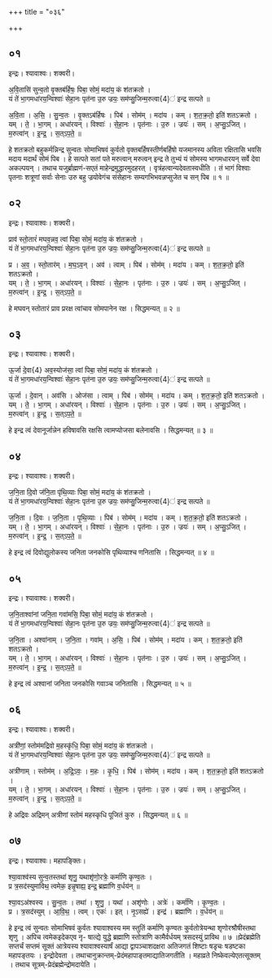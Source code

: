+++
title = "०३६"

+++


## ०१
इन्द्रः। श्यावाश्वः। शक्वरी।

अ॒वि॒तासि॑ सुन्व॒तो वृ॒क्तब॑र्हिषः॒ पिबा॒ सोमं॒ मदा॑य॒ कं श॑तक्रतो ।  
यं ते॑ भा॒गमधा॑रय॒न्विश्वाः॑ सेहा॒नः पृत॑ना उ॒रु ज्रयः॒ सम॑प्सु॒जिन्म॒रुत्वा{4}॑ इन्द्र सत्पते ॥

अ॒वि॒ता । अ॒सि॒ । सु॒न्व॒तः । वृ॒क्तऽब॑र्हिषः । पिब॑ । सोम॑म् । मदा॑य । कम् । श॒त॒क्र॒तो॒ इति॑ शतऽक्रतो ।  
यम् । ते॒ । भा॒गम् । अधा॑रयन् । विश्वाः॑ । से॒हा॒नः । पृत॑नाः । उ॒रु । ज्रयः॑ । सम् । अ॒प्सु॒ऽजित् । म॒रुत्वा॑न् । इ॒न्द्र॒ । स॒त्ऽप॒ते॒ ॥

हे शतक्रतो बहुकर्मन्निन्द्र सुन्वतः सोमाभिषवं कुर्वतो वृक्तबर्हिषस्तीर्णबर्हिषो यजमानस्य अविता रक्षितासि भवसि मदाय मदार्थं सोमं पिब । हे सत्पते सतां पते मरुत्वान् मरुत्वन् इन्द्र ते तुभ्यं यं सोमस्य भागमधारयन् सर्वे देवा अकल्पयन् । तथाच यजुर्ब्राह्मणं-सएतं माहेन्द्रमुद्धारमुदहरत् । वृत्रंहत्वान्यदेवतास्वधीति । तं भागं विश्वाः पृतनाः शत्रूणां सर्वाः सेनाः उरु बहु ज्रयोवेगंच संसेहानः सम्यगभिभवन्नप्सुजेत च सन् पिब ॥ १ ॥

## ०२
इन्द्रः। श्यावाश्वः। शक्वरी।

प्राव॑ स्तो॒तारं॑ मघव॒न्नव॒ त्वां पिबा॒ सोमं॒ मदा॑य॒ कं श॑तक्रतो ।  
यं ते॑ भा॒गमधा॑रय॒न्विश्वाः॑ सेहा॒नः पृत॑ना उ॒रु ज्रयः॒ सम॑प्सु॒जिन्म॒रुत्वा{4}॑ इन्द्र सत्पते ॥

प्र । अ॒व॒ । स्तो॒तार॑म् । म॒घ॒ऽव॒न् । अव॑ । त्वाम् । पिब॑ । सोम॑म् । मदा॑य । कम् । श॒त॒क्र॒तो॒ इति॑ शतऽक्रतो ।  
यम् । ते॒ । भा॒गम् । अधा॑रयन् । विश्वाः॑ । से॒हा॒नः । पृत॑नाः । उ॒रु । ज्रयः॑ । सम् । अ॒प्सु॒ऽजित् । म॒रुत्वा॑न् । इ॒न्द्र॒ । स॒त्ऽप॒ते॒ ॥

हे मघवन् स्तोतारं प्राव प्ररक्ष त्वांचाव सोमपानेन रक्ष । सिद्धमन्यत् ॥ २ ॥

## ०३
इन्द्रः। श्यावाश्वः। शक्वरी।

ऊ॒र्जा दे॒वा{4} अव॒स्योज॑सा॒ त्वां पिबा॒ सोमं॒ मदा॑य॒ कं श॑तक्रतो ।  
यं ते॑ भा॒गमधा॑रय॒न्विश्वाः॑ सेहा॒नः पृत॑ना उ॒रु ज्रयः॒ सम॑प्सु॒जिन्म॒रुत्वा{4}॑ इन्द्र सत्पते ॥

ऊ॒र्जा । दे॒वान् । अव॑सि । ओज॑सा । त्वाम् । पिब॑ । सोम॑म् । मदा॑य । कम् । श॒त॒क्र॒तो॒ इति॑ शतऽक्रतो ।  
यम् । ते॒ । भा॒गम् । अधा॑रयन् । विश्वाः॑ । से॒हा॒नः । पृत॑नाः । उ॒रु । ज्रयः॑ । सम् । अ॒प्सु॒ऽजित् । म॒रुत्वा॑न् । इ॒न्द्र॒ । स॒त्ऽप॒ते॒ ॥

हे इन्द्र त्वं देवानूर्जान्नेन हविषावसि रक्षसि त्वामप्योजसा बलेनावसि । सिद्धमन्यत् ॥ ३ ॥

## ०४
इन्द्रः। श्यावाश्वः। शक्वरी।

ज॒नि॒ता दि॒वो ज॑नि॒ता पृ॑थि॒व्याः पिबा॒ सोमं॒ मदा॑य॒ कं श॑तक्रतो ।  
यं ते॑ भा॒गमधा॑रय॒न्विश्वाः॑ सेहा॒नः पृत॑ना उ॒रु ज्रयः॒ सम॑प्सु॒जिन्म॒रुत्वा{4}॑ इन्द्र सत्पते ॥

ज॒नि॒ता । दि॒वः । ज॒नि॒ता । पृ॒थि॒व्याः । पिब॑ । सोम॑म् । मदा॑य । कम् । श॒त॒क्र॒तो॒ इति॑ शतऽक्रतो ।  
यम् । ते॒ । भा॒गम् । अधा॑रयन् । विश्वाः॑ । से॒हा॒नः । पृत॑नाः । उ॒रु । ज्रयः॑ । सम् । अ॒प्सु॒ऽजित् । म॒रुत्वा॑न् । इ॒न्द्र॒ । स॒त्ऽप॒ते॒ ॥

हे इन्द्र त्वं दिवोद्युलोकस्य जनिता जनकोसि पृथिव्याश्च णनितासि । सिद्धमन्यत् ॥ ४ ॥

## ०५
इन्द्रः। श्यावाश्वः। शक्वरी।

ज॒नि॒ताश्वा॑नां जनि॒ता गवा॑मसि॒ पिबा॒ सोमं॒ मदा॑य॒ कं श॑तक्रतो ।  
यं ते॑ भा॒गमधा॑रय॒न्विश्वाः॑ सेहा॒नः पृत॑ना उ॒रु ज्रयः॒ सम॑प्सु॒जिन्म॒रुत्वा{4}॑ इन्द्र सत्पते ॥

ज॒नि॒ता । अश्वा॑नाम् । ज॒नि॒ता । गवा॑म् । अ॒सि॒ । पिब॑ । सोम॑म् । मदा॑य । कम् । श॒त॒क्र॒तो॒ इति॑ शतऽक्रतो ।  
यम् । ते॒ । भा॒गम् । अधा॑रयन् । विश्वाः॑ । से॒हा॒नः । पृत॑नाः । उ॒रु । ज्रयः॑ । सम् । अ॒प्सु॒ऽजित् । म॒रुत्वा॑न् । इ॒न्द्र॒ । स॒त्ऽप॒ते॒ ॥

हे इन्द्र त्वं अश्वानां जनिता जनकोसि गवाञ्च जनितासि । सिद्धमन्यत् ॥ ५ ॥

## ०६
इन्द्रः। श्यावाश्वः। शक्वरी।

अत्री॑णां॒ स्तोम॑मद्रिवो म॒हस्कृ॑धि॒ पिबा॒ सोमं॒ मदा॑य॒ कं श॑तक्रतो ।  
यं ते॑ भा॒गमधा॑रय॒न्विश्वाः॑ सेहा॒नः पृत॑ना उ॒रु ज्रयः॒ सम॑प्सु॒जिन्म॒रुत्वा{4}॑ इन्द्र सत्पते ॥

अत्री॑णाम् । स्तोम॑म् । अ॒द्रि॒ऽवः॒ । म॒हः । कृ॒धि॒ । पिब॑ । सोम॑म् । मदा॑य । कम् । श॒त॒क्र॒तो॒ इति॑ शतऽक्रतो ।  
यम् । ते॒ । भा॒गम् । अधा॑रयन् । विश्वाः॑ । से॒हा॒नः । पृत॑नाः । उ॒रु । ज्रयः॑ । सम् । अ॒प्सु॒ऽजित् । म॒रुत्वा॑न् । इ॒न्द्र॒ । स॒त्ऽप॒ते॒ ॥

हे अद्रिवः अद्रिमन् अत्रीणां स्तोमं महस्कृधि पूजितं कुरु । सिद्धमन्यत् ॥ ६ ॥

## ०७
इन्द्रः। श्यावाश्वः। महापङ्क्तिः।

श्या॒वाश्व॑स्य सुन्व॒तस्तथा॑ शृणु॒ यथाशृ॑णो॒रत्रेः॒ कर्मा॑णि कृण्व॒तः ।  
प्र त्र॒सद॑स्युमाविथ॒ त्वमेक॒ इन्नृ॒षाह्य॒ इन्द्र॒ ब्रह्मा॑णि व॒र्धय॑न् ॥

श्या॒वऽअ॑श्वस्य । सु॒न्व॒तः । तथा॑ । शृ॒णु॒ । यथा॑ । अशृ॑णोः । अत्रेः॑ । कर्मा॑णि । कृ॒ण्व॒तः ।  
प्र । त्र॒सद॑स्युम् । आ॒वि॒थ॒ । त्वम् । एकः॑ । इत् । नृ॒ऽसह्ये॑ । इन्द्र॑ । ब्रह्मा॑णि । व॒र्धय॑न् ॥

हे इन्द्र त्वं सुन्वतः सोमाभिषवं कुर्वतः श्यावाश्वस्य मम स्तुतिं कर्माणि कृण्वतः कुर्वतोत्रेयन्था शृणोरश्रौषीस्तथा शृणु । अपिच त्वमेकइदेकएव नृ- षात्द्ये युद्धे ब्रह्माणि स्तोत्राणि कामैर्वर्धयम् त्रसदस्युं प्राविथ ॥ ७ ॥प्रेदंब्रह्मेति सप्तर्चं सप्तमं सूक्तं आत्रेयस्य श्यावाश्वस्यार्षं आद्या द्वापञ्चाशदक्षरा अतिजगतं शिष्टाः षडृचः षडष्टका महापङ्तयः । इन्द्रोदेवता । तथाचानुक्रान्तम्-प्रेदंमहापाङ्तमाद्यातिजगतीति । महाव्रते निष्केवल्येएतत्सूक्तम् । तथाच सूत्रम्-प्रेदंब्रह्मेन्द्रोमदायेति ।